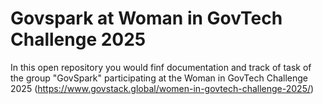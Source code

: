 # Govspark at Woman in GovTech Challenge 2025
In this open repository you would finf documentation and track of task of the group "GovSpark" participating at the Woman in GovTech Challenge 2025 (https://www.govstack.global/women-in-govtech-challenge-2025/)
